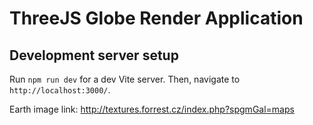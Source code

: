 # ThreeJS Globe Render Application

## Development server setup

Run `npm run dev` for a dev Vite server. Then, navigate to `http://localhost:3000/`.

Earth image link: http://textures.forrest.cz/index.php?spgmGal=maps